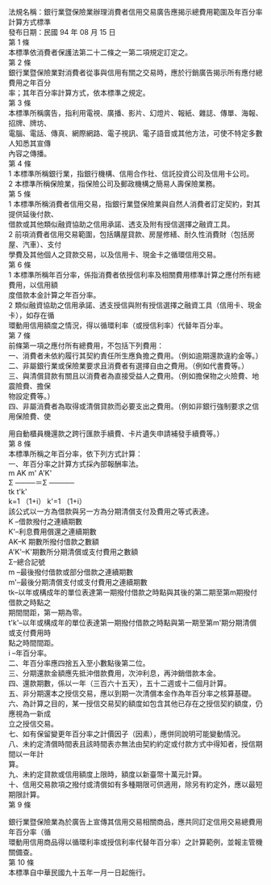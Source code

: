 法規名稱：銀行業暨保險業辦理消費者信用交易廣告應揭示總費用範圍及年百分率計算方式標準  
發布日期：民國 94 年 08 月 15 日  
第 1 條  
本標準依消費者保護法第二十二條之一第二項規定訂定之。  
第 2 條  
銀行業暨保險業對消費者從事與信用有關之交易時，應於行銷廣告揭示所有應付總費用之年百分  
率；其年百分率計算方式，依本標準之規定。  
第 3 條  
本標準所稱廣告，指利用電視、廣播、影片、幻燈片、報紙、雜誌、傳單、海報、招牌、牌坊、  
電腦、電話、傳真、網際網路、電子視訊、電子語音或其他方法，可使不特定多數人知悉其宣傳  
內容之傳播。  
第 4 條  
1 本標準所稱銀行業，指銀行機構、信用合作社、信託投資公司及信用卡公司。  
2 本標準所稱保險業，指保險公司及郵政機構之簡易人壽保險業務。  
第 5 條  
1 本標準所稱消費者信用交易，指銀行業暨保險業與自然人消費者訂定契約，對其提供延後付款、  
借款或其他類似融資協助之信用承諾、透支及附有授信選擇之融資工具。  
2 前項消費者信用交易範圍，包括購屋貸款、房屋修繕、耐久性消費財（包括房屋、汽車）、支付  
學費及其他個人之貸款交易，以及信用卡、現金卡之循環信用交易。  
第 6 條  
1 本標準所稱年百分率，係指消費者依授信利率及相關費用標準計算之應付所有總費用，以信用額  
度借款本金計算之年百分率。  
2 類似融資協助之信用承諾、透支授信與附有授信選擇之融資工具（信用卡、現金卡），如存在循  
環動用信用額度之情況，得以循環利率（或授信利率）代替年百分率。  
第 7 條  
前條第一項之應付所有總費用，不包括下列費用：  
一、消費者未依約履行其契約責任所生應負擔之費用。（例如逾期還款違約金等。）  
二、非屬銀行業或保險業要求且消費者有選擇自由之費用。（例如代書費等。）  
三、與清償貸款有關且以消費者為直接受益人之費用。（例如擔保物之火險費、地震險費、擔保  
物設定費等。）  
四、非屬消費者為取得或清償貸款而必要支出之費用。（例如非銀行強制要求之信用保險費、使  


用自動櫃員機還款之跨行匯款手續費、卡片遺失申請補發手續費等。）  
第 8 條  
本標準所稱之年百分率，依下列方式計算：  
一、年百分率之計算方式採內部報酬率法。  
m AK m' A'K'  
Σ ────＝Σ ─────  
tk t'k'  
k=1 （1+i） k'=1 （1+i）  
該公式以一方為借款與另一方為分期清償支付及費用之等式表達。  
K –借款撥付之連續期數  
K'–利息費用償還之連續期數  
AK–K 期數所撥付借款之數額  
A'K'–K'期數所分期清償或支付費用之數額  
Σ–總合記號  
m –最後撥付借款或部分借款之連續期數  
m'–最後分期清償支付或支付費用之連續期數  
tk–以年或構成年的單位表達第一期撥付借款之時點與其後的第二期至第m期撥付借款之時點之  
期間間距，第一期為零。  
t'k'–以年或構成年的單位表達第一期撥付借款之時點與第一期至第m'期分期清償或支付費用時  
點之時間間距。  
i –年百分率。  
二、年百分率應四捨五入至小數點後第二位。  
三、分期還款金額應先抵沖借款費用，次沖利息，再沖銷借款本金。  
四、還款期數，係以一年（三百六十五天），五十二週或十二個月計算。  
五、非分期還本之授信交易，應以到期一次清償本金作為年百分率之核算基礎。  
六、為計算之目的，某一授信交易契約額度如包含其他已存在之授信契約額度，仍應視為一新成  
立之授信交易。  
七、如有保留變更年百分率之計價因子（因素），應併同說明可能變動情況。  
八、未約定清償時間表且該時間表亦無法由契約約定或付款方式中得知者，授信期間以一年計  
算。  
九、未約定貸款或信用額度上限時，額度以新臺幣十萬元計算。  
十、信用交易款項之撥付或清償如有多種期限可供適用，除另有約定外，應以最短期限計算。  
第 9 條  


銀行業暨保險業為於廣告上宣傳其信用交易相關商品，應共同訂定信用交易總費用年百分率（循  
環動用信用商品得以循環利率或授信利率代替年百分率）之計算範例，並報主管機關備查。  
第 10 條  
本標準自中華民國九十五年一月一日起施行。  


